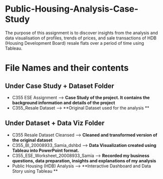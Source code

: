 # Public-Housing-Analysis-Case-Study
The purpose of this assignment is to discover insights from the analysis and data visualisation of profiles, trends of prices, and sale transactions of HDB (Housing Development Board) resale flats over a period of time using Tableau.  

# File Names and their contents
## Under Case Study + Dataset Folder
- C355 ESE Assignment --> **Case Study of the project. It contains the background information and details of the project**
- C355_Resale Dataset --> **Original Dataset used for the analysis **

## Under Dataset + Data Viz Folder
- C355 Resale Dataset Cleansed --> **Cleaned and transformed version of the original dataset**
- C355_BI_20008933_Samia_dshbd --> **Data Visualization created using Tableau into PowerPoint format.**
- C355_ESE_Worksheet_20008933_Samia --> **Recorded my business questions, data preparation, insights and explanations of my analysis**
- Public Housing (HDB) Analysis --> **Interactive Dashboard and Data Story using Tableau **

